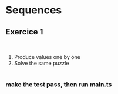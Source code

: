 <!-- .slide: class="exercice" -->

# Sequences

## Exercice 1

<br>

1. Produce values one by one
2. Solve the same puzzle
   <br>
   <br>

### make the test pass, then run main.ts
